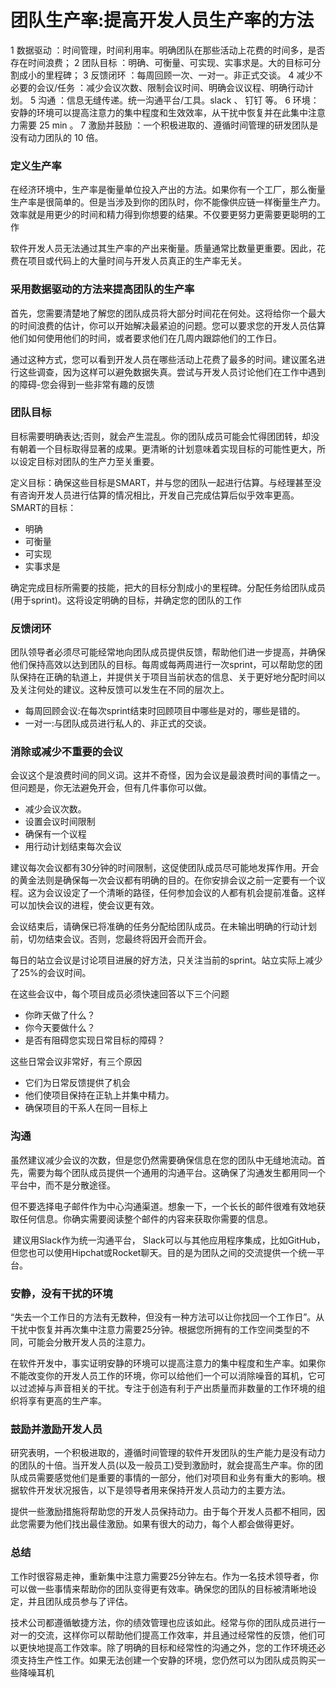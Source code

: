 

# 团队生产率:提高开发人员生产率的方法

1 数据驱动 ：时间管理，时间利用率。明确团队在那些活动上花费的时间多，是否存在时间浪费；
2 团队目标 ：明确、可衡量、可实现、实事求是。大的目标可分割成小的里程碑；
3 反馈闭环 ：每周回顾一次、一对一。非正式交谈。
4 减少不必要的会议/任务 ：减少会议次数、限制会议时间、明确会议议程、明确行动计划。
5 沟通 ：信息无缝传递。统一沟通平台/工具。slack 、 钉钉 等。
6 环境： 安静的环境可以提高注意力的集中程度和生效效率，从干扰中恢复并在此集中注意力需要 25 min 。
7 激励并鼓励 ：一个积极进取的、遵循时间管理的研发团队是没有动力团队的 10 倍。

### 定义生产率

​     在经济环境中，生产率是衡量单位投入产出的方法。如果你有一个工厂，那么衡量生产率是很简单的。但是当涉及到你的团队时，你不能像供应链一样衡量生产力。效率就是用更少的时间和精力得到你想要的结果。不仅要更努力更需要更聪明的工作

   软件开发人员无法通过其生产率的产出来衡量。质量通常比数量更重要。因此，花费在项目或代码上的大量时间与开发人员真正的生产率无关。

### **采用数据驱动的方法来提高团队的生产率**

​     首先，您需要清楚地了解您的团队成员将大部分时间花在何处。这将给你一个最大的时间浪费的估计，你可以开始解决最紧迫的问题。您可以要求您的开发人员估算他们如何使用他们的时间，或者要求他们在几周内跟踪他们的工作日。

   通过这种方式，您可以看到开发人员在哪些活动上花费了最多的时间。建议匿名进行这些调查，因为这样可以避免数据失真。尝试与开发人员讨论他们在工作中遇到的障碍-您会得到一些非常有趣的反馈

### **团队目标**

​       目标需要明确表达;否则，就会产生混乱。你的团队成员可能会忙得团团转，却没有朝着一个目标取得显著的成果。更清晰的计划意味着实现目标的可能性更大，所以设定目标对团队的生产力至关重要。

  定义目标：确保这些目标是SMART，并与您的团队一起进行估算。与经理甚至没有咨询开发人员进行估算的情况相比，开发自己完成估算后似乎效率更高。SMART的目标：

- 明确
- 可衡量
- 可实现
- 实事求是

​      确定完成目标所需要的技能，把大的目标分割成小的里程碑。分配任务给团队成员(用于sprint)。这将设定明确的目标，并确定您的团队的工作

### **反馈闭环**

​      团队领导者必须尽可能经常地向团队成员提供反馈，帮助他们进一步提高，并确保他们保持高效以达到团队的目标。每周或每两周进行一次sprint，可以帮助您的团队保持在正确的轨道上，并提供关于项目当前状态的信息、关于更好地分配时间以及关注何处的建议。这种反馈可以发生在不同的层次上。

- 每周回顾会议:在每次sprint结束时回顾项目中哪些是对的，哪些是错的。
- 一对一:与团队成员进行私人的、非正式的交谈。

### **消除或减少不重要的会议**

   会议这个是浪费时间的同义词。这并不奇怪，因为会议是最浪费时间的事情之一。但问题是，你无法避免开会，但有几件事你可以做。

- 减少会议次数。
- 设置会议时间限制
- 确保有一个议程
- 用行动计划结束每次会议

​     建议每次会议都有30分钟的时间限制，这促使团队成员尽可能地发挥作用。开会的黄金法则是确保每一次会议都有明确的目的。在你安排会议之前一定要有一个议程。这为会议设定了一个清晰的路径，任何参加会议的人都有机会提前准备。这样可以加快会议的进程，使会议更有效。

​     会议结束后，请确保已将准确的任务分配给团队成员。在未输出明确的行动计划前，切勿结束会议。否则，您最终将因开会而开会。

   每日的站立会议是讨论项目进展的好方法，只关注当前的sprint。站立实际上减少了25%的会议时间。

在这些会议中，每个项目成员必须快速回答以下三个问题

- 你昨天做了什么？
- 你今天要做什么？
- 是否有阻碍您实现日常目标的障碍？

这些日常会议非常好，有三个原因

- 它们为日常反馈提供了机会
- 他们使项目保持在正轨上并集中精力。
- 确保项目的干系人在同一目标上

### **沟通**

​      虽然建议减少会议的次数，但是您仍然需要确保信息在您的团队中无缝地流动。首先，需要为每个团队成员提供一个通用的沟通平台。这确保了沟通发生都用同一个平台中，而不是分散途径。

​     但不要选择电子邮件作为中心沟通渠道。想象一下，一个长长的邮件很难有效地获取任何信息。你确实需要阅读整个邮件的内容来获取你需要的信息。

​    建议用Slack作为统一沟通平台， Slack可以与其他应用程序集成，比如GitHub，但您也可以使用Hipchat或Rocket聊天。目的是为团队之间的交流提供一个统一平台。

### **安静，没有干扰的环境**

​    “失去一个工作日的方法有无数种，但没有一种方法可以让你找回一个工作日”。从干扰中恢复并再次集中注意力需要25分钟。根据您所拥有的工作空间类型的不同，可能会分散开发人员的注意力。

​     在软件开发中，事实证明安静的环境可以提高注意力的集中程度和生产率。如果你不能改变你的开发人员工作的环境，你可以给他们一个可以消除噪音的耳机，它可以过滤掉与声音相关的干扰。专注于创造有利于产出质量而非数量的工作环境的组织将享有更高的生产率。

### **鼓励并激励开发人员**

​     研究表明，一个积极进取的，遵循时间管理的软件开发团队的生产能力是没有动力的团队的十倍。当开发人员(以及一般员工)受到激励时，就会提高生产率。你的团队成员需要感觉他们是重要的事情的一部分，他们对项目和业务有重大的影响。根据软件开发状况报告，以下是领导者用来保持开发人员动力的主要方法。

   提供一些激励措施将帮助您的开发人员保持动力。由于每个开发人员都不相同，因此您需要为他们找出最佳激励。如果有很大的动力，每个人都会做得更好。

### **总结**

​      工作时很容易走神，重新集中注意力需要25分钟左右。作为一名技术领导者，你可以做一些事情来帮助你的团队变得更有效率。确保您的团队的目标被清晰地设定，并且团队成员参与了评估。

​       技术公司都遵循敏捷方法，你的绩效管理也应该如此。经常与你的团队成员进行一对一的交流，这样你可以帮助他们提高工作效率，并且通过经常性的反馈，他们可以更快地提高工作效率。除了明确的目标和经常性的沟通之外，您的工作环境还必须支持生产性工作。如果无法创建一个安静的环境，您仍然可以为团队成员购买一些降噪耳机